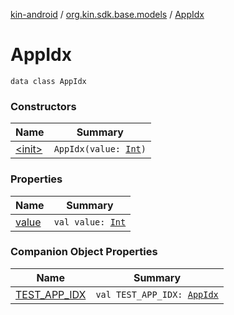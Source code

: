 [kin-android](../../index.md) / [org.kin.sdk.base.models](../index.md) / [AppIdx](./index.md)

# AppIdx

`data class AppIdx`

### Constructors

| Name | Summary |
|---|---|
| [&lt;init&gt;](-init-.md) | `AppIdx(value: `[`Int`](https://kotlinlang.org/api/latest/jvm/stdlib/kotlin/-int/index.html)`)` |

### Properties

| Name | Summary |
|---|---|
| [value](value.md) | `val value: `[`Int`](https://kotlinlang.org/api/latest/jvm/stdlib/kotlin/-int/index.html) |

### Companion Object Properties

| Name | Summary |
|---|---|
| [TEST_APP_IDX](-t-e-s-t_-a-p-p_-i-d-x.md) | `val TEST_APP_IDX: `[`AppIdx`](./index.md) |
